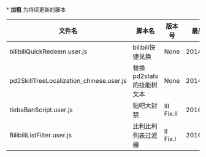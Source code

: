 \* **加粗** 为持续更新的脚本

|文件名|脚本名|版本号|最后更新|
|---|---|---|---|
|bilibiliQuickRedeem.user.js|bilibili快捷兑换|None|2014/11/16|
|pd2SkillTreeLocalization_chinese.user.js|替换pd2stats的技能树文本|None|2014/10/30|
|tiebaBanScript.user.js|贴吧大封禁|III Fix.II|2016/04/14|
|BilibiliListFilter.user.js|比利比利列表过滤器|II Fix.I|2016/04/14|


